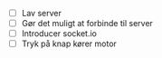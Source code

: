 - [ ] Lav server
- [ ] Gør det muligt at forbinde til server
- [ ] Introducer socket.io
- [ ] Tryk på knap kører motor
